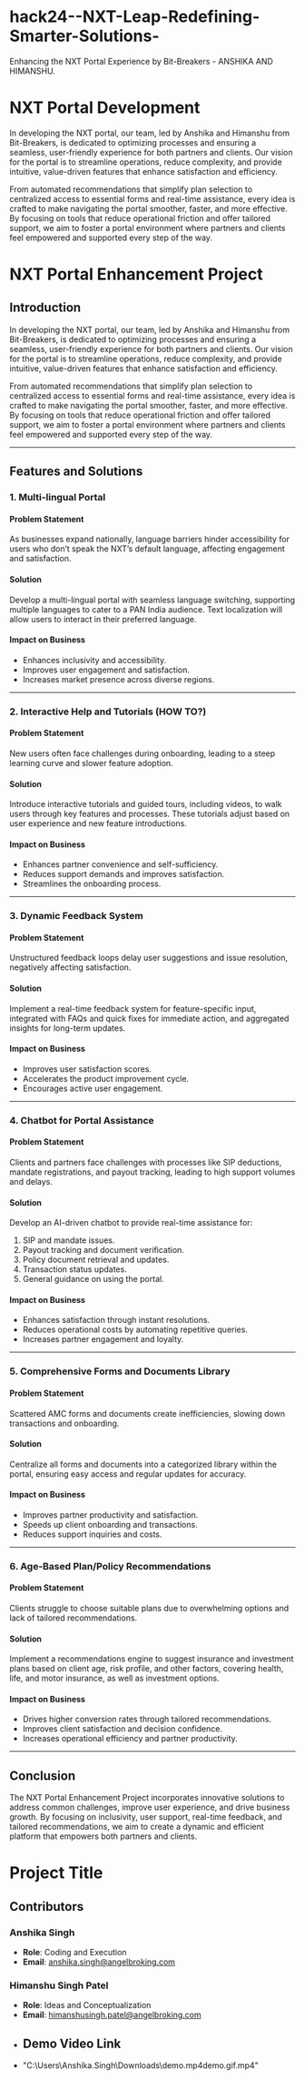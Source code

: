 # hack24--NXT-Leap-Redefining-Smarter-Solutions-
Enhancing the NXT Portal Experience by Bit-Breakers - ANSHIKA AND HIMANSHU.

# NXT Portal Development  

In developing the NXT portal, our team, led by Anshika and Himanshu from Bit-Breakers, is dedicated to optimizing processes and ensuring a seamless, user-friendly experience for both partners and clients. Our vision for the portal is to streamline operations, reduce complexity, and provide intuitive, value-driven features that enhance satisfaction and efficiency.  

From automated recommendations that simplify plan selection to centralized access to essential forms and real-time assistance, every idea is crafted to make navigating the portal smoother, faster, and more effective. By focusing on tools that reduce operational friction and offer tailored support, we aim to foster a portal environment where partners and clients feel empowered and supported every step of the way.  
# NXT Portal Enhancement Project

## Introduction
In developing the NXT portal, our team, led by Anshika and Himanshu from Bit-Breakers, is dedicated to optimizing processes and ensuring a seamless, user-friendly experience for both partners and clients. Our vision for the portal is to streamline operations, reduce complexity, and provide intuitive, value-driven features that enhance satisfaction and efficiency.

From automated recommendations that simplify plan selection to centralized access to essential forms and real-time assistance, every idea is crafted to make navigating the portal smoother, faster, and more effective. By focusing on tools that reduce operational friction and offer tailored support, we aim to foster a portal environment where partners and clients feel empowered and supported every step of the way.

---

## Features and Solutions

### 1. Multi-lingual Portal
#### **Problem Statement**
As businesses expand nationally, language barriers hinder accessibility for users who don’t speak the NXT’s default language, affecting engagement and satisfaction.

#### **Solution**
Develop a multi-lingual portal with seamless language switching, supporting multiple languages to cater to a PAN India audience. Text localization will allow users to interact in their preferred language.

#### **Impact on Business**
- Enhances inclusivity and accessibility.
- Improves user engagement and satisfaction.
- Increases market presence across diverse regions.

---

### 2. Interactive Help and Tutorials (HOW TO?)
#### **Problem Statement**
New users often face challenges during onboarding, leading to a steep learning curve and slower feature adoption.

#### **Solution**
Introduce interactive tutorials and guided tours, including videos, to walk users through key features and processes. These tutorials adjust based on user experience and new feature introductions.

#### **Impact on Business**
- Enhances partner convenience and self-sufficiency.
- Reduces support demands and improves satisfaction.
- Streamlines the onboarding process.

---

### 3. Dynamic Feedback System
#### **Problem Statement**
Unstructured feedback loops delay user suggestions and issue resolution, negatively affecting satisfaction.

#### **Solution**
Implement a real-time feedback system for feature-specific input, integrated with FAQs and quick fixes for immediate action, and aggregated insights for long-term updates.

#### **Impact on Business**
- Improves user satisfaction scores.
- Accelerates the product improvement cycle.
- Encourages active user engagement.

---

### 4. Chatbot for Portal Assistance
#### **Problem Statement**
Clients and partners face challenges with processes like SIP deductions, mandate registrations, and payout tracking, leading to high support volumes and delays.

#### **Solution**
Develop an AI-driven chatbot to provide real-time assistance for:
1. SIP and mandate issues.
2. Payout tracking and document verification.
3. Policy document retrieval and updates.
4. Transaction status updates.
5. General guidance on using the portal.

#### **Impact on Business**
- Enhances satisfaction through instant resolutions.
- Reduces operational costs by automating repetitive queries.
- Increases partner engagement and loyalty.

---

### 5. Comprehensive Forms and Documents Library
#### **Problem Statement**
Scattered AMC forms and documents create inefficiencies, slowing down transactions and onboarding.

#### **Solution**
Centralize all forms and documents into a categorized library within the portal, ensuring easy access and regular updates for accuracy.

#### **Impact on Business**
- Improves partner productivity and satisfaction.
- Speeds up client onboarding and transactions.
- Reduces support inquiries and costs.

---

### 6. Age-Based Plan/Policy Recommendations
#### **Problem Statement**
Clients struggle to choose suitable plans due to overwhelming options and lack of tailored recommendations.

#### **Solution**
Implement a recommendations engine to suggest insurance and investment plans based on client age, risk profile, and other factors, covering health, life, and motor insurance, as well as investment options.

#### **Impact on Business**
- Drives higher conversion rates through tailored recommendations.
- Improves client satisfaction and decision confidence.
- Increases operational efficiency and partner productivity.

---

## Conclusion
The NXT Portal Enhancement Project incorporates innovative solutions to address common challenges, improve user experience, and drive business growth. By focusing on inclusivity, user support, real-time feedback, and tailored recommendations, we aim to create a dynamic and efficient platform that empowers both partners and clients.
# Project Title

## Contributors

### Anshika Singh
- **Role**: Coding and Execution
- **Email**: [anshika.singh@angelbroking.com](mailto:anshika.singh@angelbroking.com)

### Himanshu Singh Patel
- **Role**: Ideas and Conceptualization
- **Email**: [himanshusingh.patel@angelbroking.com](mailto:himanshusingh.patel@angelbroking.com)
- ## Demo Video Link
- "C:\Users\Anshika.Singh\Downloads\demo.mp4demo.gif.mp4"


